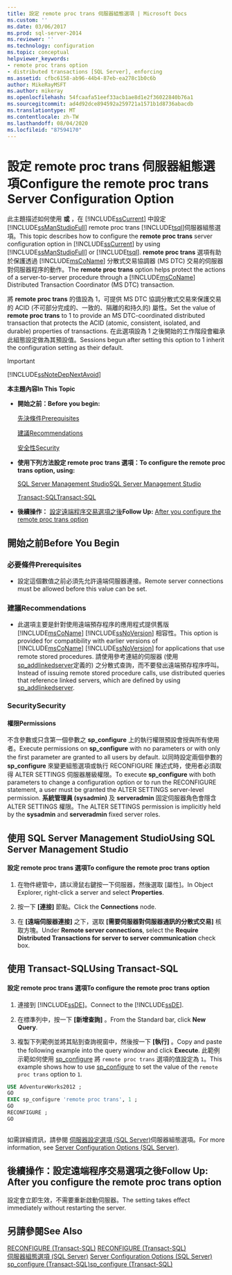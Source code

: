 ```yaml
---
title: 設定 remote proc trans 伺服器組態選項 | Microsoft Docs
ms.custom: ''
ms.date: 03/06/2017
ms.prod: sql-server-2014
ms.reviewer: ''
ms.technology: configuration
ms.topic: conceptual
helpviewer_keywords:
- remote proc trans option
- distributed transactions [SQL Server], enforcing
ms.assetid: cfbc6158-ab96-44b4-87eb-ea278c1b0c6b
author: MikeRayMSFT
ms.author: mikeray
ms.openlocfilehash: 54fcaafa51eef33acb1ae8d1e2f36022840b76a1
ms.sourcegitcommit: ad4d92dce894592a259721a1571b1d8736abacdb
ms.translationtype: MT
ms.contentlocale: zh-TW
ms.lasthandoff: 08/04/2020
ms.locfileid: "87594170"
---
```

# <a name="configure-the-remote-proc-trans-server-configuration-option"></a><span data-ttu-id="a423a-102">設定 remote proc trans 伺服器組態選項</span><span class="sxs-lookup"><span data-stu-id="a423a-102">Configure the remote proc trans Server Configuration Option</span></span>
  <span data-ttu-id="a423a-103">此主題描述如何使用 **或** ，在 [!INCLUDE[ssCurrent](../../includes/sscurrent-md.md)] 中設定 [!INCLUDE[ssManStudioFull](../../includes/ssmanstudiofull-md.md)] remote proc trans [!INCLUDE[tsql](../../includes/tsql-md.md)]伺服器組態選項。</span><span class="sxs-lookup"><span data-stu-id="a423a-103">This topic describes how to configure the **remote proc trans** server configuration option in [!INCLUDE[ssCurrent](../../includes/sscurrent-md.md)] by using [!INCLUDE[ssManStudioFull](../../includes/ssmanstudiofull-md.md)] or [!INCLUDE[tsql](../../includes/tsql-md.md)].</span></span> <span data-ttu-id="a423a-104">**remote proc trans** 選項有助於保護透過 [!INCLUDE[msCoName](../../includes/msconame-md.md)] 分散式交易協調器 (MS DTC) 交易的伺服器對伺服器程序的動作。</span><span class="sxs-lookup"><span data-stu-id="a423a-104">The **remote proc trans** option helps protect the actions of a server-to-server procedure through a [!INCLUDE[msCoName](../../includes/msconame-md.md)] Distributed Transaction Coordinator (MS DTC) transaction.</span></span>  
  
 <span data-ttu-id="a423a-105">將 **remote proc trans** 的值設為 1，可提供 MS DTC 協調分散式交易來保護交易的 ACID (不可部分完成的、一致的、隔離的和持久的) 屬性。</span><span class="sxs-lookup"><span data-stu-id="a423a-105">Set the value of **remote proc trans** to 1 to provide an MS DTC-coordinated distributed transaction that protects the ACID (atomic, consistent, isolated, and durable) properties of transactions.</span></span> <span data-ttu-id="a423a-106">在此選項設為 1 之後開始的工作階段會繼承此組態設定做為其預設值。</span><span class="sxs-lookup"><span data-stu-id="a423a-106">Sessions begun after setting this option to 1 inherit the configuration setting as their default.</span></span>  
  
> [!IMPORTANT]  
>  [!INCLUDE[ssNoteDepNextAvoid](../../includes/ssnotedepnextavoid-md.md)]  
  
 <span data-ttu-id="a423a-107">**本主題內容**</span><span class="sxs-lookup"><span data-stu-id="a423a-107">**In This Topic**</span></span>  
  
-   <span data-ttu-id="a423a-108">**開始之前：**</span><span class="sxs-lookup"><span data-stu-id="a423a-108">**Before you begin:**</span></span>  
  
     [<span data-ttu-id="a423a-109">先決條件</span><span class="sxs-lookup"><span data-stu-id="a423a-109">Prerequisites</span></span>](#Prerequisites)  
  
     [<span data-ttu-id="a423a-110">建議</span><span class="sxs-lookup"><span data-stu-id="a423a-110">Recommendations</span></span>](#Recommendations)  
  
     [<span data-ttu-id="a423a-111">安全性</span><span class="sxs-lookup"><span data-stu-id="a423a-111">Security</span></span>](#Security)  
  
-   <span data-ttu-id="a423a-112">**使用下列方法設定 remote proc trans 選項：**</span><span class="sxs-lookup"><span data-stu-id="a423a-112">**To configure the remote proc trans option, using:**</span></span>  
  
     [<span data-ttu-id="a423a-113">SQL Server Management Studio</span><span class="sxs-lookup"><span data-stu-id="a423a-113">SQL Server Management Studio</span></span>](#SSMSProcedure)  
  
     [<span data-ttu-id="a423a-114">Transact-SQL</span><span class="sxs-lookup"><span data-stu-id="a423a-114">Transact-SQL</span></span>](#TsqlProcedure)  
  
-   <span data-ttu-id="a423a-115">**後續操作：** [設定遠端程序交易選項之後](#FollowUp)</span><span class="sxs-lookup"><span data-stu-id="a423a-115">**Follow Up:**  [After you configure the remote proc trans option](#FollowUp)</span></span>  
  
##  <a name="before-you-begin"></a><a name="BeforeYouBegin"></a> <span data-ttu-id="a423a-116">開始之前</span><span class="sxs-lookup"><span data-stu-id="a423a-116">Before You Begin</span></span>  
  
###  <a name="prerequisites"></a><a name="Prerequisites"></a> <span data-ttu-id="a423a-117">必要條件</span><span class="sxs-lookup"><span data-stu-id="a423a-117">Prerequisites</span></span>  
  
-   <span data-ttu-id="a423a-118">設定這個數值之前必須先允許遠端伺服器連接。</span><span class="sxs-lookup"><span data-stu-id="a423a-118">Remote server connections must be allowed before this value can be set.</span></span>  
  
###  <a name="recommendations"></a><a name="Recommendations"></a> <span data-ttu-id="a423a-119">建議</span><span class="sxs-lookup"><span data-stu-id="a423a-119">Recommendations</span></span>  
  
-   <span data-ttu-id="a423a-120">此選項主要是針對使用遠端預存程序的應用程式提供舊版 [!INCLUDE[msCoName](../../includes/msconame-md.md)] [!INCLUDE[ssNoVersion](../../includes/ssnoversion-md.md)] 相容性。</span><span class="sxs-lookup"><span data-stu-id="a423a-120">This option is provided for compatibility with earlier versions of [!INCLUDE[msCoName](../../includes/msconame-md.md)] [!INCLUDE[ssNoVersion](../../includes/ssnoversion-md.md)] for applications that use remote stored procedures.</span></span> <span data-ttu-id="a423a-121">請使用參考連結的伺服器 (使用 [sp_addlinkedserver](/sql/relational-databases/system-stored-procedures/sp-addlinkedserver-transact-sql)定義的) 之分散式查詢，而不要發出遠端預存程序呼叫。</span><span class="sxs-lookup"><span data-stu-id="a423a-121">Instead of issuing remote stored procedure calls, use distributed queries that reference linked servers, which are defined by using [sp_addlinkedserver](/sql/relational-databases/system-stored-procedures/sp-addlinkedserver-transact-sql).</span></span>  
  
###  <a name="security"></a><a name="Security"></a> <span data-ttu-id="a423a-122">Security</span><span class="sxs-lookup"><span data-stu-id="a423a-122">Security</span></span>  
  
####  <a name="permissions"></a><a name="Permissions"></a> <span data-ttu-id="a423a-123">權限</span><span class="sxs-lookup"><span data-stu-id="a423a-123">Permissions</span></span>  
 <span data-ttu-id="a423a-124">不含參數或只含第一個參數之 **sp_configure** 上的執行權限預設會授與所有使用者。</span><span class="sxs-lookup"><span data-stu-id="a423a-124">Execute permissions on **sp_configure** with no parameters or with only the first parameter are granted to all users by default.</span></span> <span data-ttu-id="a423a-125">以同時設定兩個參數的 **sp_configure** 來變更組態選項或執行 RECONFIGURE 陳述式時，使用者必須取得 ALTER SETTINGS 伺服器層級權限。</span><span class="sxs-lookup"><span data-stu-id="a423a-125">To execute **sp_configure** with both parameters to change a configuration option or to run the RECONFIGURE statement, a user must be granted the ALTER SETTINGS server-level permission.</span></span> <span data-ttu-id="a423a-126">**系統管理員 (sysadmin)** 及 **serveradmin** 固定伺服器角色會隱含 ALTER SETTINGS 權限。</span><span class="sxs-lookup"><span data-stu-id="a423a-126">The ALTER SETTINGS permission is implicitly held by the **sysadmin** and **serveradmin** fixed server roles.</span></span>  
  
##  <a name="using-sql-server-management-studio"></a><a name="SSMSProcedure"></a> <span data-ttu-id="a423a-127">使用 SQL Server Management Studio</span><span class="sxs-lookup"><span data-stu-id="a423a-127">Using SQL Server Management Studio</span></span>  
  
#### <a name="to-configure-the-remote-proc-trans-option"></a><span data-ttu-id="a423a-128">設定 remote proc trans 選項</span><span class="sxs-lookup"><span data-stu-id="a423a-128">To configure the remote proc trans option</span></span>  
  
1.  <span data-ttu-id="a423a-129">在物件總管中，請以滑鼠右鍵按一下伺服器，然後選取 [屬性]。</span><span class="sxs-lookup"><span data-stu-id="a423a-129">In Object Explorer, right-click a server and select **Properties**.</span></span>  
  
2.  <span data-ttu-id="a423a-130">按一下 **[連接]** 節點。</span><span class="sxs-lookup"><span data-stu-id="a423a-130">Click the **Connections** node.</span></span>  
  
3.  <span data-ttu-id="a423a-131">在 **[遠端伺服器連接]** 之下，選取 **[需要伺服器對伺服器通訊的分散式交易]** 核取方塊。</span><span class="sxs-lookup"><span data-stu-id="a423a-131">Under **Remote server connections**, select the **Require Distributed Transactions for server to server communication** check box.</span></span>  
  
##  <a name="using-transact-sql"></a><a name="TsqlProcedure"></a> <span data-ttu-id="a423a-132">使用 Transact-SQL</span><span class="sxs-lookup"><span data-stu-id="a423a-132">Using Transact-SQL</span></span>  
  
#### <a name="to-configure-the-remote-proc-trans-option"></a><span data-ttu-id="a423a-133">設定 remote proc trans 選項</span><span class="sxs-lookup"><span data-stu-id="a423a-133">To configure the remote proc trans option</span></span>  
  
1.  <span data-ttu-id="a423a-134">連接到 [!INCLUDE[ssDE](../../includes/ssde-md.md)]。</span><span class="sxs-lookup"><span data-stu-id="a423a-134">Connect to the [!INCLUDE[ssDE](../../includes/ssde-md.md)].</span></span>  
  
2.  <span data-ttu-id="a423a-135">在標準列中，按一下 **[新增查詢]** 。</span><span class="sxs-lookup"><span data-stu-id="a423a-135">From the Standard bar, click **New Query**.</span></span>  
  
3.  <span data-ttu-id="a423a-136">複製下列範例並將其貼到查詢視窗中，然後按一下 **[執行]** 。</span><span class="sxs-lookup"><span data-stu-id="a423a-136">Copy and paste the following example into the query window and click **Execute**.</span></span> <span data-ttu-id="a423a-137">此範例示範如何使用 [sp_configure](/sql/relational-databases/system-stored-procedures/sp-configure-transact-sql) 將 `remote proc trans` 選項的值設定為 `1`。</span><span class="sxs-lookup"><span data-stu-id="a423a-137">This example shows how to use [sp_configure](/sql/relational-databases/system-stored-procedures/sp-configure-transact-sql) to set the value of the `remote proc trans` option to `1`.</span></span>  
  
```sql  
USE AdventureWorks2012 ;  
GO  
EXEC sp_configure 'remote proc trans', 1 ;  
GO  
RECONFIGURE ;  
GO  
  
```  
  
 <span data-ttu-id="a423a-138">如需詳細資訊，請參閱 [伺服器設定選項 &#40;SQL Server&#41;](server-configuration-options-sql-server.md)伺服器組態選項。</span><span class="sxs-lookup"><span data-stu-id="a423a-138">For more information, see [Server Configuration Options &#40;SQL Server&#41;](server-configuration-options-sql-server.md).</span></span>  
  
##  <a name="follow-up-after-you-configure-the-remote-proc-trans-option"></a><a name="FollowUp"></a> <span data-ttu-id="a423a-139">後續操作：設定遠端程序交易選項之後</span><span class="sxs-lookup"><span data-stu-id="a423a-139">Follow Up: After you configure the remote proc trans option</span></span>  
 <span data-ttu-id="a423a-140">設定會立即生效，不需要重新啟動伺服器。</span><span class="sxs-lookup"><span data-stu-id="a423a-140">The setting takes effect immediately without restarting the server.</span></span>  
  
## <a name="see-also"></a><span data-ttu-id="a423a-141">另請參閱</span><span class="sxs-lookup"><span data-stu-id="a423a-141">See Also</span></span>  
 <span data-ttu-id="a423a-142">[RECONFIGURE &#40;Transact-SQL&#41;](/sql/t-sql/language-elements/reconfigure-transact-sql) </span><span class="sxs-lookup"><span data-stu-id="a423a-142">[RECONFIGURE &#40;Transact-SQL&#41;](/sql/t-sql/language-elements/reconfigure-transact-sql) </span></span>  
 <span data-ttu-id="a423a-143">[伺服器組態選項 &#40;SQL Server&#41;](server-configuration-options-sql-server.md) </span><span class="sxs-lookup"><span data-stu-id="a423a-143">[Server Configuration Options &#40;SQL Server&#41;](server-configuration-options-sql-server.md) </span></span>  
 [<span data-ttu-id="a423a-144">sp_configure &#40;Transact-SQL&#41;</span><span class="sxs-lookup"><span data-stu-id="a423a-144">sp_configure &#40;Transact-SQL&#41;</span></span>](/sql/relational-databases/system-stored-procedures/sp-configure-transact-sql)  
  
  
